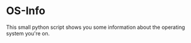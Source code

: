 # OS-Info
This small python script shows you some information about the operating system you're on.
